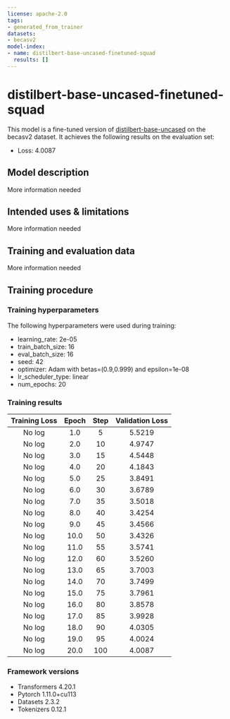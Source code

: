 ```yaml
---
license: apache-2.0
tags:
- generated_from_trainer
datasets:
- becasv2
model-index:
- name: distilbert-base-uncased-finetuned-squad
  results: []
---
```


<!-- This model card has been generated automatically according to the information the Trainer had access to. You
should probably proofread and complete it, then remove this comment. -->

# distilbert-base-uncased-finetuned-squad

This model is a fine-tuned version of [distilbert-base-uncased](https://huggingface.co/distilbert-base-uncased) on the becasv2 dataset.
It achieves the following results on the evaluation set:
- Loss: 4.0087

## Model description

More information needed

## Intended uses & limitations

More information needed

## Training and evaluation data

More information needed

## Training procedure

### Training hyperparameters

The following hyperparameters were used during training:
- learning_rate: 2e-05
- train_batch_size: 16
- eval_batch_size: 16
- seed: 42
- optimizer: Adam with betas=(0.9,0.999) and epsilon=1e-08
- lr_scheduler_type: linear
- num_epochs: 20

### Training results

| Training Loss | Epoch | Step | Validation Loss |
|:-------------:|:-----:|:----:|:---------------:|
| No log        | 1.0   | 5    | 5.5219          |
| No log        | 2.0   | 10   | 4.9747          |
| No log        | 3.0   | 15   | 4.5448          |
| No log        | 4.0   | 20   | 4.1843          |
| No log        | 5.0   | 25   | 3.8491          |
| No log        | 6.0   | 30   | 3.6789          |
| No log        | 7.0   | 35   | 3.5018          |
| No log        | 8.0   | 40   | 3.4254          |
| No log        | 9.0   | 45   | 3.4566          |
| No log        | 10.0  | 50   | 3.4326          |
| No log        | 11.0  | 55   | 3.5741          |
| No log        | 12.0  | 60   | 3.5260          |
| No log        | 13.0  | 65   | 3.7003          |
| No log        | 14.0  | 70   | 3.7499          |
| No log        | 15.0  | 75   | 3.7961          |
| No log        | 16.0  | 80   | 3.8578          |
| No log        | 17.0  | 85   | 3.9928          |
| No log        | 18.0  | 90   | 4.0305          |
| No log        | 19.0  | 95   | 4.0024          |
| No log        | 20.0  | 100  | 4.0087          |


### Framework versions

- Transformers 4.20.1
- Pytorch 1.11.0+cu113
- Datasets 2.3.2
- Tokenizers 0.12.1
